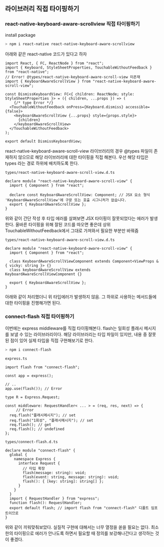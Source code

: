 ﻿## 라이브러리 직접 타이핑하기

### react-native-keyboard-aware-scrollview 직접 타이핑하기

install package

```bash
> npm i react-native react-native-keyboard-aware-scrollview
```

아래와 같은 react-native 코드가 있다고 하자

```tsx
import React, { FC, ReactNode } from "react";
import { Keyboard, StyleSheetProperties, TouchableWithoutFeedback } from "react-native";
// Error! @types/react-native-keyboard-aware-scroll-view 미존재
import { KeyboardAwareScrollView } from "react-native-keyboard-aware-scroll-view";

const DismissKeyboardView: FC<{ children: ReactNode; style: StyleSheetProperties }> = ({ children, ...props }) => (
	{/* type Error */}
  <TouchableWithoutFeedback onPress={Keyboard.dismiss} accessible={false}>
    <keyboardAwareScrollView {...props} style={props.style}>
      {children}
    </keyboardAwareScrollView>
  </TouchableWithoutFeedback>
);

export default DismissKeyboardView;
```

react-native-keyboard-aware-scroll-view 라이브러리의 경우 @types 파일이 존재하지 않으므로 해당 라이브러리에 대한 타이핑을 직접 해본다. 우선 해당 타입은 types 라는 경로 하위에 배치하도록 한다.

`types/react-native-keyboard-aware-scroll-view.d.ts`

```tsx
declare module "react-native-keyboard-aware-scroll-view" {
  import { Component } from "react";

  declare const KeyboardAwareScrollView: Component; // JSX 요소 형식 'KeyboardAwareScrollView'에 구문 또는 호출 시그니처가 없습니다.
  export { KeyboardAwareScrollView };
}
```

위와 같이 간단 작성 후 타입 에러를 살펴보면 JSX 타이핑이 잘못되었다는 에러가 발생한다.
올바른 타이핑을 위해 잘된 코드를 따오면 좋은데 상위 TouchableWithoutFeedback에서 그대로 가져와서 필요한 부분만 바꿔줌

`types/react-native-keyboard-aware-scroll-view.d.ts`

```tsx
declare module "react-native-keyboard-aware-scroll-view" {
  import { Component } from "react";

  class KeyboardAwareScrollViewComponent extends Component<ViewProps & { vicky: string }> {}
  class keyboardAwareScrollView extends KeyboardAwareScrollViewComponent {}

  export { KeyboardAwareScrollView };
}
```

아래와 같이 처리했더니 위 타입에러가 발생하지 않음. 그 하위로 사용하는 메서드들에 대한 타이핑을 진행해가면 된다.

### connect-flash 직접 타이핑하기

이번에는 express middleware를 직접 타이핑해본다. flash는 일회성 플래시 메시지를 보낼 수 있는 라이브러리이다. 해당 라이브러리는 타입 파일이 있지만, 내용 중 잘못된 점이 있어 실제 타입을 직접 구현해보기로 한다.

```bash
> npm i connect-flash
```

`express.ts`

```tsx
import flash from "connect-flash";

const app = express();

// ..
app.use(flash()); // Error

type R = Express.Request;

const middleware: RequestHandler< ... > = (req, res, next) => {
	 // Error
  req.flash("플래시메시지"); // set
  req.flash("1회성", "플래시메시지"); // set
  req.flash(); // get
  req.flash(); // undefined
};
```

`types/connect-flash.d.ts`

```tsx
declare module "connect-flash" {
  global {
    namespace Express {
      interface Request {
        // 타입 확장
        flash(message: string): void;
        flash(event: string, message: string): void;
        flash(): { [key: string]: string[] };
      }
    }
  }
  import { RequestHandler } from "express";
  function flash(): RequestHandler;
  export default flash; // import flash from "connect-flash" 디폴트 임포트이므로
}
```

위와 같이 끼워맞춰보았다. 실질적 구현에 대해서는 너무 열정을 쏟을 필요는 없다. 최소한의 타이핑으로 에러가 안나도록 하면서 필요할 때 정의를 보강해나간다고 생각하는 것이 좋겠다.

